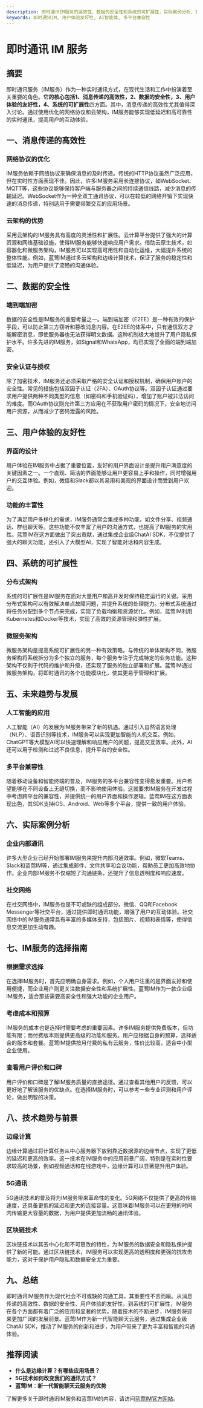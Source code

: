 ```yaml
---
description: 即时通讯IM服务的高效性、数据的安全性和系统的可扩展性，实际案例分析、IM服务选择指南和技术趋势
keywords: 即时通讯IM, 用户体验友好性, AI智能体, 多平台兼容性
---
```

# 即时通讯 IM 服务

## 摘要

即时通讯服务（IM服务）作为一种实时通讯方式，在现代生活和工作中扮演着至关重要的角色。**它的核心包括1、消息传递的高效性，2、数据的安全性，3、用户体验的友好性，4、系统的可扩展性**四方面。其中，消息传递的高效性尤其值得深入讨论。通过使用优化的网络协议和云架构，IM服务能够实现低延迟和高可靠性的实时通讯，提高用户的互动体验。

## 一、消息传递的高效性

### 网络协议的优化

IM服务依赖于网络协议来确保消息的及时传递。传统的HTTP协议虽然广泛应用，但在实时性方面表现不佳。因此，许多IM服务采用长连接协议，如WebSocket、MQTT等，这些协议能够保持客户端与服务器之间的持续通信线路，减少消息的传输延迟。WebSocket作为一种全双工通讯协议，可以在较低的网络开销下实现快速的消息传递，特别适用于需要频繁交互的应用场景。

### 云架构的优势

采用云架构的IM服务具有高度的灵活性和扩展性。云计算平台提供了强大的计算资源和网络基础设施，使得IM服务能够快速响应用户需求。借助云原生技术，如容器化和微服务架构，IM服务可以实现高可用性和自动化运维，大幅提升系统的整体性能。例如，蓝莺IM通过多云架构和边缘计算技术，保证了服务的稳定性和低延迟，为用户提供了流畅的沟通体验。

## 二、数据的安全性

### 端到端加密

数据的安全性是IM服务的重要考量之一。端到端加密（E2EE）是一种有效的保护手段，可以防止第三方窃听和篡改消息内容。在E2EE的体系中，只有通信双方才能解密消息，即使服务器也无法获得明文数据。这种机制极大地提升了用户隐私保护水平。许多先进的IM服务，如Signal和WhatsApp，均已实现了全面的端到端加密。

### 安全认证与授权

除了加密技术，IM服务还必须采取严格的安全认证和授权机制，确保用户账户的安全性。常见的措施包括双因子认证（2FA）、OAuth协议等。双因子认证通过要求用户提供两种不同类型的信息（如密码和手机验证码），增加了账户被非法访问的难度。而OAuth协议则允许第三方应用在不获取用户密码的情况下，安全地访问用户资源，从而减少了密码泄露的风险。

## 三、用户体验的友好性

### 界面的设计

用户体验在IM服务中占据了重要位置，友好的用户界面设计是提升用户满意度的关键因素之一。一个直观、简洁的界面能够让用户更容易上手和操作，同时增强用户的交互体验。例如，微信和Slack都以其易用和美观的界面设计而受到用户欢迎。

### 功能的丰富性

为了满足用户多样化的需求，IM服务通常会集成多种功能，如文件分享、视频通话、群组聊天等。这些功能不仅丰富了用户的沟通方式，也提高了IM服务的实用性。蓝莺IM在这方面做出了突出贡献，通过集成企业级ChatAI SDK，不仅提供了强大的聊天功能，还引入了大模型AI，实现了智能对话和内容生成。

## 四、系统的可扩展性

### 分布式架构

系统的可扩展性是IM服务在面对大量用户和高并发时保持稳定运行的关键。采用分布式架构可以有效解决单点故障问题，并提升系统的处理能力。分布式系统通过将任务分配到多个节点来完成，实现了负载均衡和资源优化。例如，蓝莺IM利用Kubernetes和Docker等技术，实现了高效的资源管理和弹性扩展。

### 微服务架构

微服务架构是提高系统可扩展性的另一种有效策略。与传统的单体架构不同，微服务架构将系统拆分为多个独立的服务，每个服务专注于完成特定的业务功能。这种架构不仅利于代码的维护和升级，还实现了服务的独立部署和扩展。蓝莺IM通过微服务架构，将即时通讯的各个功能模块化，使其更易于管理和扩展。

## 五、未来趋势与发展

### 人工智能的应用

人工智能（AI）的发展为IM服务带来了新的机遇。通过引入自然语言处理（NLP）、语音识别等技术，IM服务可以实现更加智能的人机交互。例如，ChatGPT等大模型AI可以快速理解和响应用户的问题，提高交互效率。此外，AI还可以用于检测和过滤不良信息，提升平台的安全性。

### 多平台兼容性

随着移动设备和智能终端的普及，IM服务的多平台兼容性变得愈发重要。用户希望能够在不同设备上无缝切换，而不影响使用体验。这就要求IM服务在开发过程中考虑跨平台的兼容性，并提供统一的用户界面和操作逻辑。蓝莺IM在这方面表现出色，其SDK支持iOS、Android、Web等多个平台，提供一致的用户体验。

## 六、实际案例分析

### 企业内部通讯

许多大型企业已经开始部署IM服务来提升内部沟通效率。例如，微软Teams、Slack和蓝莺IM等，通过集成邮件、文件共享和会议功能，帮助员工更加高效地协作。企业内部IM服务不仅缩短了沟通链条，还提升了信息透明度和响应速度。

### 社交网络

在社交网络中，IM服务也是不可或缺的组成部分。微信、QQ和Facebook Messenger等社交平台，通过提供即时通讯功能，增强了用户的互动体验。社交网络中的IM服务通常具有丰富的多媒体支持，包括图片、视频和表情等，使得信息交流更加生动有趣。

## 七、IM服务的选择指南

### 根据需求选择

在选择IM服务时，首先应明确自身需求。例如，个人用户注重的是界面友好和使用便捷，而企业用户则更关注数据安全性和系统扩展性。蓝莺IM作为一款企业级IM服务，适合那些需要高安全性和强大功能的企业用户。

### 考虑成本和预算

IM服务的成本也是选择时需要考虑的重要因素。许多IM服务提供免费版本，但功能有限；而付费版本则提供更高级的功能和服务。用户应根据自身的预算，选择适合的版本和套餐。蓝莺IM提供按月付费的私有云服务，性价比较高，适合中小型企业使用。

### 查看用户评价和口碑

用户评价和口碑是了解IM服务质量的直接途径。通过查看其他用户的反馈，可以更好地了解该服务的优缺点。在选择IM服务时，可以参考一些专业评测和用户评论，做出明智的决策。

## 八、技术趋势与前景

### 边缘计算

边缘计算通过将计算任务从中心服务器下放到靠近数据源的边缘节点，实现了更低的延迟和更高的效率。这一技术在IM服务中的应用前景广阔，特别是在实时性要求较高的场景，例如视频通话和在线游戏中，边缘计算可以显著提升用户体验。

### 5G通讯

5G通讯技术的普及将为IM服务带来革命性的变化。5G网络不仅提供了更高的传输速度，还具备更低的延迟和更大的连接容量。这意味着IM服务可以在更短的时间内传输更大容量的数据，为用户提供更加流畅的通讯体验。

### 区块链技术

区块链技术以其去中心化和不可篡改的特性，为IM服务的数据安全和隐私保护提供了新的可能。通过区块链技术，IM服务可以实现更高的透明度和更强的抗攻击能力，这对于保护用户隐私和数据安全尤为重要。

## 九、总结

即时通讯IM服务作为现代社会不可或缺的沟通工具，其重要性不言而喻。从消息传递的高效性、数据的安全性、用户体验的友好性，到系统的可扩展性，IM服务在各个方面都有着广泛的应用和显著的优势。随着技术的不断进步，IM服务将迎来更加广阔的发展前景。蓝莺IM作为新一代智能聊天云服务，通过集成企业级ChatAI SDK，推动了IM服务的创新和进步，为用户带来了更为丰富和智能的沟通体验。

## 推荐阅读

- **什么是边缘计算？有哪些应用场景？**
- **5G技术如何改变我们的通讯方式？**
- **蓝莺IM：新一代智能聊天云服务的优势**

了解更多关于即时通讯IM服务和蓝莺IM的内容，请访问[蓝莺IM官方网站](https://www.lanyingim.com)。